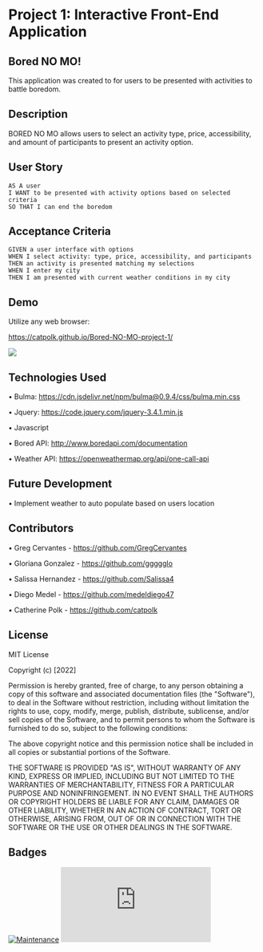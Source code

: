 # Project 1: Interactive Front-End Application

## Bored NO MO!

This application was created to for users to be presented with activities to battle boredom. 

## Description

BORED NO MO allows users to select an activity type, price, accessibility, and amount of participants to present an activity option. 

## User Story

```
AS A user
I WANT to be presented with activity options based on selected criteria
SO THAT I can end the boredom
```

## Acceptance Criteria

```
GIVEN a user interface with options
WHEN I select activity: type, price, accessibility, and participants
THEN an activity is presented matching my selections
WHEN I enter my city 
THEN I am presented with current weather conditions in my city
```

## Demo

Utilize any web browser:

https://catpolk.github.io/Bored-NO-MO-project-1/

<img src= "./assets/images/ .jpg">

## Technologies Used

• Bulma: https://cdn.jsdelivr.net/npm/bulma@0.9.4/css/bulma.min.css

• Jquery: https://code.jquery.com/jquery-3.4.1.min.js

• Javascript

• Bored API: http://www.boredapi.com/documentation

• Weather API: https://openweathermap.org/api/one-call-api


## Future Development

• Implement weather to auto populate based on users location

## Contributors
• Greg Cervantes - https://github.com/GregCervantes

• Gloriana Gonzalez - https://github.com/ggggglo

• Salissa Hernandez - https://github.com/Salissa4

• Diego Medel - https://github.com/medeldiego47

• Catherine Polk - https://github.com/catpolk

## License

MIT License

Copyright (c) [2022] 

Permission is hereby granted, free of charge, to any person obtaining a copy
of this software and associated documentation files (the "Software"), to deal
in the Software without restriction, including without limitation the rights
to use, copy, modify, merge, publish, distribute, sublicense, and/or sell
copies of the Software, and to permit persons to whom the Software is
furnished to do so, subject to the following conditions:

The above copyright notice and this permission notice shall be included in all
copies or substantial portions of the Software.

THE SOFTWARE IS PROVIDED "AS IS", WITHOUT WARRANTY OF ANY KIND, EXPRESS OR
IMPLIED, INCLUDING BUT NOT LIMITED TO THE WARRANTIES OF MERCHANTABILITY,
FITNESS FOR A PARTICULAR PURPOSE AND NONINFRINGEMENT. IN NO EVENT SHALL THE
AUTHORS OR COPYRIGHT HOLDERS BE LIABLE FOR ANY CLAIM, DAMAGES OR OTHER
LIABILITY, WHETHER IN AN ACTION OF CONTRACT, TORT OR OTHERWISE, ARISING FROM,
OUT OF OR IN CONNECTION WITH THE SOFTWARE OR THE USE OR OTHER DEALINGS IN THE
SOFTWARE.

## Badges

[![Maintenance](https://img.shields.io/badge/Maintained%3F-no-red.svg)](https://bitbucket.org/lbesson/ansi-colors)
[![GitHub license](https://badgen.net/github/license/Naereen/Strapdown.js)](https://github.com/Naereen/StrapDown.js/blob/master/LICENSE)
